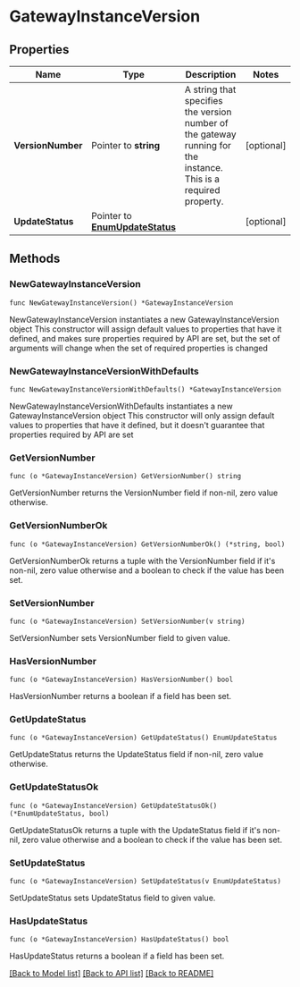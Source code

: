 # GatewayInstanceVersion

## Properties

Name | Type | Description | Notes
------------ | ------------- | ------------- | -------------
**VersionNumber** | Pointer to **string** | A string that specifies the version number of the gateway running for the instance. This is a required property. | [optional] 
**UpdateStatus** | Pointer to [**EnumUpdateStatus**](EnumUpdateStatus.md) |  | [optional] 

## Methods

### NewGatewayInstanceVersion

`func NewGatewayInstanceVersion() *GatewayInstanceVersion`

NewGatewayInstanceVersion instantiates a new GatewayInstanceVersion object
This constructor will assign default values to properties that have it defined,
and makes sure properties required by API are set, but the set of arguments
will change when the set of required properties is changed

### NewGatewayInstanceVersionWithDefaults

`func NewGatewayInstanceVersionWithDefaults() *GatewayInstanceVersion`

NewGatewayInstanceVersionWithDefaults instantiates a new GatewayInstanceVersion object
This constructor will only assign default values to properties that have it defined,
but it doesn't guarantee that properties required by API are set

### GetVersionNumber

`func (o *GatewayInstanceVersion) GetVersionNumber() string`

GetVersionNumber returns the VersionNumber field if non-nil, zero value otherwise.

### GetVersionNumberOk

`func (o *GatewayInstanceVersion) GetVersionNumberOk() (*string, bool)`

GetVersionNumberOk returns a tuple with the VersionNumber field if it's non-nil, zero value otherwise
and a boolean to check if the value has been set.

### SetVersionNumber

`func (o *GatewayInstanceVersion) SetVersionNumber(v string)`

SetVersionNumber sets VersionNumber field to given value.

### HasVersionNumber

`func (o *GatewayInstanceVersion) HasVersionNumber() bool`

HasVersionNumber returns a boolean if a field has been set.

### GetUpdateStatus

`func (o *GatewayInstanceVersion) GetUpdateStatus() EnumUpdateStatus`

GetUpdateStatus returns the UpdateStatus field if non-nil, zero value otherwise.

### GetUpdateStatusOk

`func (o *GatewayInstanceVersion) GetUpdateStatusOk() (*EnumUpdateStatus, bool)`

GetUpdateStatusOk returns a tuple with the UpdateStatus field if it's non-nil, zero value otherwise
and a boolean to check if the value has been set.

### SetUpdateStatus

`func (o *GatewayInstanceVersion) SetUpdateStatus(v EnumUpdateStatus)`

SetUpdateStatus sets UpdateStatus field to given value.

### HasUpdateStatus

`func (o *GatewayInstanceVersion) HasUpdateStatus() bool`

HasUpdateStatus returns a boolean if a field has been set.


[[Back to Model list]](../README.md#documentation-for-models) [[Back to API list]](../README.md#documentation-for-api-endpoints) [[Back to README]](../README.md)


